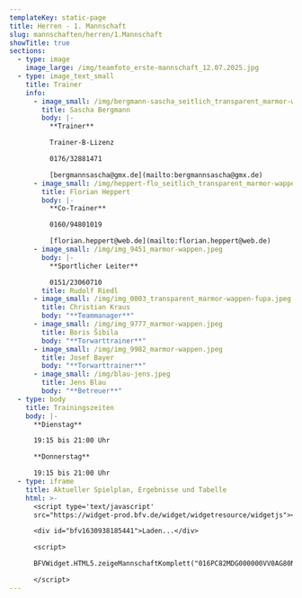 ```yaml
---
templateKey: static-page
title: Herren - 1. Mannschaft
slug: mannschaften/herren/1.Mannschaft
showTitle: true
sections:
  - type: image
    image_large: /img/teamfoto_erste-mannschaft_12.07.2025.jpg
  - type: image_text_small
    title: Trainer
    info:
      - image_small: /img/bergmann-sascha_seitlich_transparent_marmor-wappen-fupa.jpeg
        title: Sascha Bergmann
        body: |-
          **Trainer**

          Trainer-B-Lizenz

          0176/32881471

          [bergmannsascha@gmx.de](mailto:bergmannsascha@gmx.de)
      - image_small: /img/heppert-flo_seitlich_transparent_marmor-wappen-fupa.jpeg
        title: Florian Heppert
        body: |-
          **Co-Trainer**

          0160/94801019

          [florian.heppert@web.de](mailto:florian.heppert@web.de)
      - image_small: /img/img_9451_marmor-wappen.jpeg
        body: |-
          **Sportlicher Leiter**

          0151/23060710
        title: Rudolf Riedl
      - image_small: /img/img_0003_transparent_marmor-wappen-fupa.jpeg
        title: Christian Kraus
        body: "**Teammanager**"
      - image_small: /img/img_9777_marmor-wappen.jpeg
        title: Boris Šibila
        body: "**Torwarttrainer**"
      - image_small: /img/img_9982_marmor-wappen.jpeg
        title: Josef Bayer
        body: "**Torwarttrainer**"
      - image_small: /img/blau-jens.jpeg
        title: Jens Blau
        body: "**Betreuer**"
  - type: body
    title: Trainingszeiten
    body: |-
      **Dienstag**

      19:15 bis 21:00 Uhr

      **Donnerstag**

      19:15 bis 21:00 Uhr
  - type: iframe
    title: Aktueller Spielplan, Ergebnisse und Tabelle
    html: >-
      <script type='text/javascript'
      src="https://widget-prod.bfv.de/widget/widgetresource/widgetjs"></script>

      <div id="bfv1630938185441">Laden...</div>

      <script>

      BFVWidget.HTML5.zeigeMannschaftKomplett("016PC82MDG000000VV0AG80NVV8OQVTB", "bfv1630938185441", { height: "800", width: "350", selectedTab:BFVWidget.HTML5.mannschaftTabs.spiele, colorResults: "undefined" , colorNav: "undefined" , colorClubName : "undefined" , backgroundNav: "undefined"});

      </script>
---
```


